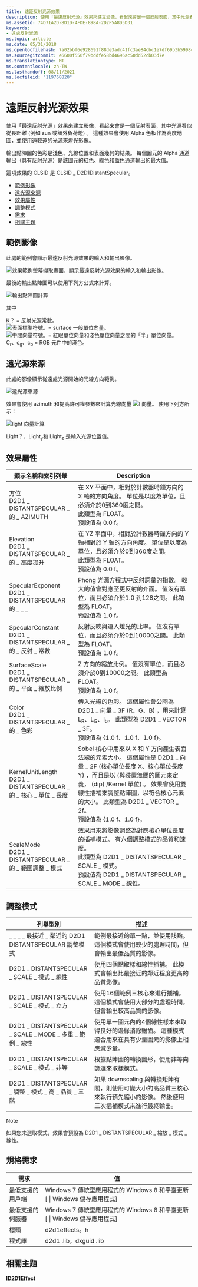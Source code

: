 ```yaml
---
title: 遠距反射光源效果
description: 使用「最遠反射光源」效果來建立影像，看起來會是一個反射表面，其中光源看似從長距離 (例如 sun 或額外負荷燈) 。
ms.assetid: 74D71A2D-8D1D-4FDE-898A-2D2F5A8D5D31
keywords:
- 遠處反射光源
ms.topic: article
ms.date: 05/31/2018
ms.openlocfilehash: 7a02bbf6e928691f88de3adc41fc3ae84cbc1e7df69b3b5998ca903a7556d29d
ms.sourcegitcommit: e6600f550f79bddfe58bd4696ac50dd52cb03d7e
ms.translationtype: MT
ms.contentlocale: zh-TW
ms.lasthandoff: 08/11/2021
ms.locfileid: "119768820"
---
```

# <a name="distant-specular-lighting-effect"></a>遠距反射光源效果

使用「最遠反射光源」效果來建立影像，看起來會是一個反射表面，其中光源看似從長距離 (例如 sun 或額外負荷燈) 。 這種效果會使用 Alpha 色板作為高度地圖，並使用遠較遠的光源來燈光影像。

輸出點陣圖的色彩是淺色、光線位置和表面幾何的結果。 每個圖元的 Alpha 通道輸出（具有反射光源）是該圖元的紅色、綠色和藍色通道輸出的最大值。

這項效果的 CLSID 是 CLSID \_ D2D1DistantSpecular。

-   [範例影像](#example-image)
-   [遠光源來源](#distant-light-source)
-   [效果屬性](#effect-properties)
-   [調整模式](#scale-modes)
-   [需求](#requirements)
-   [相關主題](#related-topics)

## <a name="example-image"></a>範例影像

此處的範例會顯示最遠反射光源效果的輸入和輸出影像。

![效果範例螢幕擷取畫面，顯示最遠反射光源效果的輸入和輸出影像。 ](images/distant-spec-example.png)

最後的輸出點陣圖可以使用下列方公式來計算。

![輸出點陣圖計算](images/distant-spec-formula1.png)

其中 <dl> K？ = 反射光源常數。  
![表面標準符號。 ](images/point-spec-mathchar-n.png)= surface 一般單位向量。  
![中間向量符號。 ](images/point-spec-mathchar-h.png)= 紅眼單位向量和淺色單位向量之間的「半」單位向量。  
C<sub>r</sub>、c<sub>g</sub>、c<sub>b</sub> = RGB 元件中的淺色。  
</dl>

## <a name="distant-light-source"></a>遠光源來源

此處的影像顯示從遠處光源開始的光線方向範例。

![遠光源來源](images/distant-spec-lightsource.png)

效果會使用 azimuth 和提高許可權參數來計算光線向量 ![l 向量。](images/distant-spec-mathchar-l.png) 使用下列方所示：

![light 向量計算](images/distant-spec-formula2.png)

Light？、Light<sub>y</sub>和 Light<sub>z</sub> 是輸入光源位置值。

## <a name="effect-properties"></a>效果屬性



| 顯示名稱和索引列舉                                                       | Description                                                                                                                                                                                                                                                                                                                                                                                                                                     |
|------------------------------------------------------------------------------------------|-------------------------------------------------------------------------------------------------------------------------------------------------------------------------------------------------------------------------------------------------------------------------------------------------------------------------------------------------------------------------------------------------------------------------------------------------|
| 方位<br/> D2D1 \_ DISTANTSPECULAR \_ 的 \_ AZIMUTH<br/>                       | 在 XY 平面中，相對於計數器時鐘方向的 X 軸的方向角度。 單位是以度為單位，且必須介於0到360度之間。<br/> 此類型為 FLOAT。<br/> 預設值為 0.0 f。<br/>                                                                                                                                                                              |
| Elevation<br/> D2D1 \_ DISTANTSPECULAR \_ 的 \_ 高度提升<br/>                   | 在 YZ 平面中，相對於計數器時鐘方向的 Y 軸相對於 Y 軸的方向角度。 單位是以度為單位，且必須介於0到360度之間。 <br/> 此類型為 FLOAT。<br/> 預設值為 0.0 f。<br/>                                                                                                                                                                             |
| SpecularExponent<br/> D2D1 \_ DISTANTSPECULAR 的 \_ \_ \_<br/>   | Phong 光源方程式中反射詞彙的指數。 較大的值會對應至更反射的介面。 值沒有單位，而且必須介於1.0 到128之間。 此類型為 FLOAT。<br/> 預設值為 1.0 f。<br/>                                                                                                                                                                                          |
| SpecularConstant<br/> D2D1 \_ DISTANTSPECULAR \_ 的 \_ 反射 \_ 常數<br/>   | 反射反映與連入燈光的比率。 值沒有單位，而且必須介於0到10000之間。 此類型為 FLOAT。<br/> 預設值為 1.0 f。<br/>                                                                                                                                                                                                                                                             |
| SurfaceScale<br/> D2D1 \_ DISTANTSPECULAR \_ 的 \_ 平面 \_ 縮放比例<br/>           | Z 方向的縮放比例。 值沒有單位，而且必須介於0到10000之間。 此類型為 FLOAT。<br/> 預設值為 1.0 f。<br/>                                                                                                                                                                                                                                                                                |
| Color<br/> D2D1 \_ DISTANTSPECULAR \_ 的 \_ 色彩<br/>                           | 傳入光線的色彩。 這個屬性會公開為 D2D1 \_ 向量 \_ 3F (R、G、B) ，用來計算 L<sub>R</sub>、L<sub>G</sub>、l<sub>b</sub>。 此類型為 D2D1 \_ VECTOR \_ 3F。<br/> 預設值為 {1.0 f、1.0 f、1.0 f}。<br/>                                                                                                                                                                                       |
| KernelUnitLength<br/> D2D1 \_ DISTANTSPECULAR \_ 的 \_ 核心 \_ 單位 \_ 長度<br/> | Sobel 核心中用來以 X 和 Y 方向產生表面法線的元素大小。 這個屬性是 D2D1 \_ 向量 \_ 2F (核心單位長度 X、核心單位長度 Y) ，而且是以 (與裝置無關的圖元來定義， (dip) /Kernel 單位) 。 效果會使用雙線性插補來調整點陣圖，以符合核心元素的大小。 此類型為 D2D1 \_ VECTOR \_ 2f。<br/> 預設值為 {1.0 f、1.0 f}。<br/> |
| ScaleMode<br/> D2D1 \_ DISTANTSPECULAR \_ 的 \_ 範圍調整 \_ 模式<br/>                 | 效果用來將影像調整為對應核心單位長度的插補模式。 有六個調整模式的品質和速度。<br/> 此類型為 D2D1 \_ DISTANTSPECULAR \_ SCALE \_ 模式。<br/> 預設值為 D2D1 \_ DISTANTSPECULAR \_ SCALE \_ MODE \_ 線性。<br/>                                                                                                                                 |



 

## <a name="scale-modes"></a>調整模式



| 列舉型別                                               | 描述                                                                                                                                                                                          |
|-----------------------------------------------------------|------------------------------------------------------------------------------------------------------------------------------------------------------------------------------------------------------|
| \_ \_ \_ \_ 最接近 \_ 鄰近的 D2D1 DISTANTSPECULAR 調整模式     | 範例最接近的單一點，並使用該點。 這個模式會使用較少的處理時間，但會輸出最低品質的影像。                                                                           |
| D2D1 \_ DISTANTSPECULAR \_ SCALE \_ 模式 \_ 線性                | 使用四個點取樣和線性插補。 此模式會輸出比最接近的鄰近程度更高的品質影像。                                                                                   |
| D2D1 \_ DISTANTSPECULAR \_ SCALE \_ 模式 \_ 立方                 | 使用16個範例三核心來進行插補。 這個模式會使用大部分的處理時間，但會輸出較高品質的影像。                                                                        |
| D2D1 \_ DISTANTSPECULAR \_ SCALE \_ MODE \_ 多重 \_ 範例 \_ 線性 | 使用單一圖元內的4個線性樣本來取得良好的邊緣消除鋸齒。 這種模式適合用來在具有少量圖元的影像上相應減少量。                                              |
| D2D1 \_ DISTANTSPECULAR \_ SCALE \_ 模式 \_ 非等           | 根據點陣圖的轉換圖形，使用非等向篩選來取樣模式。                                                                                                     |
| D2D1 \_ DISTANTSPECULAR \_ 調整 \_ 模式 \_ 高 \_ 品質 \_ 三階  | 如果 downscaling 與轉換矩陣有關，則使用可變大小的高品質三核心來執行預先縮小的影像。 然後使用三次插補模式來進行最終輸出。 |



 

> [!Note]  
> 如果您未選取模式，效果會預設為 D2D1 \_ DISTANTSPECULAR \_ 縮放 \_ 模式 \_ 線性。

## <a name="requirements"></a>規格需求



| 需求 | 值 |
|--------------------------|------------------------------------------------------------------------------------|
| 最低支援的用戶端 | Windows 7 傳統型應用程式的 Windows 8 和平臺更新 \[ \| Windows 儲存應用程式\] |
| 最低支援的伺服器 | Windows 7 傳統型應用程式的 Windows 8 和平臺更新 \[ \| Windows 儲存應用程式\] |
| 標頭                   | d2d1effects。h                                                                      |
| 程式庫                  | d2d1 .lib，dxguid .lib                                                               |



 

## <a name="related-topics"></a>相關主題

<dl> <dt>

[**ID2D1Effect**](/windows/win32/api/d2d1_1/nn-d2d1_1-id2d1effect)
</dt> </dl>

 

